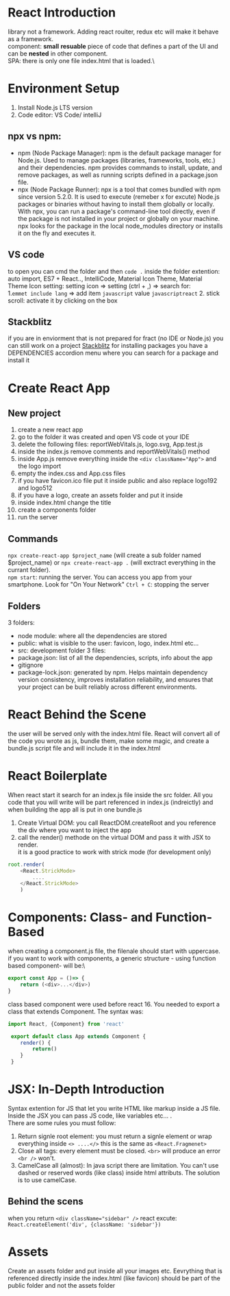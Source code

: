 # React Introduction
library not a framework. Adding react rouiter, redux etc will make it behave as a framework.\
component: **small** **resuable** piece of code that defines a part of the UI and can be **nested** in other component.\
SPA: there is only one file index.html that is loaded.\

# Environment Setup
1. Install Node.js LTS version
2. Code editor: VS Code/ intelliJ
## npx vs npm:
+ npm (Node Package Manager): npm is the default package manager for Node.js. Used to manage packages (libraries, frameworks, tools, etc.) and their dependencies. npm provides commands to install, update, and remove packages, as well as running scripts defined in a package.json file.
+ npx (Node Package Runner): npx  is a tool that comes bundled with npm since version 5.2.0. It is used to execute (remeber x for excute) Node.js packages or binaries without having to install them globally or locally. With npx, you can run a package's command-line tool directly, even if the package is not installed in your project or globally on your machine. npx looks for the package in the local node_modules directory or installs it on the fly and executes it.

## VS code
to open you can cmd the folder and then `code .` inside the folder
extention: auto import, ES7 + React.., IntelliCode, Material Icon Theme, Material Theme Icon
setting: setting icon => setting (ctrl + ,) => search for:\
1.`emmet include lang` => add item `javascript` value `javascriptreact`
2. stick scroll: activate it  by clicking on the box

## Stackblitz
if you are in enviorment that is not prepared for fract (no IDE or Node.js) you can still work on a project
[Stackblitz](https://stackblitz.com/edit/react-g7585w?file=src%2FApp.js)
for installing packages you have a DEPENDENCIES accordion menu where you can search for a package and install it

# Create React App

## New project
1. create a new react app
2. go to the folder it was created and open VS code ot your IDE
3. delete the following files: reportWebVitals.js, logo.svg, App.test.js
4. inside the index.js remove comments and reportWebVitals() method
5. inside App.js remove everything inside the `<div className="App">` and the logo import
6. empty the index.css and App.css files
7. if you have favicon.ico file put it inside public and also replace logo192 and logo512
8. if you have a logo, create an assets folder and put it inside
9. inside index.html change the title
10. create a components folder
11. run the server

## Commands
`npx create-react-app $project_name` (will create a sub folder named $project_name) or `npx create-react-app .` (will exctract everything in the currant folder).\
`npm start`: running the server. You can access you app from your smartphone. Look for "On Your Network"
`Ctrl + C`: stopping the server


## Folders
3 folders: 
+ node module: where all the dependencies are stored 
+ public: what is visible to the user: favicon, logo, index.html etc...
+ src: development folder
3 files:
+ package.json: list of all the dependencies, scripts, info about the app
+ gitignore
+ package-lock.json: generated by npm. Helps maintain dependency version consistency, improves installation reliability, and ensures that your project can be built reliably across different environments.

# React Behind the Scene
the user will be served only with the index.html file. React will convert all of the code you wrote as js, bundle them, make some magic, and create a bundle.js script file and will include it in the index.html

# React Boilerplate
When react start it search for an index.js file inside the src folder. All you code that you will write will be part referenced in index.js (indreictly) and when building the app all is put in one bundle.js
1. Create Virtual DOM: you call ReactDOM.createRoot and you reference the div where you want to inject the app
2. call the render() methode on the virtual DOM and pass it with JSX to render.\
it is a good practice to work with strick mode (for development only)
```js
root.render(
	<React.StrickMode>
		....
	</React.StrickMode>
	)
```

# Components: Class- and Function-Based
when creating a component.js file, the filenale should start with uppercase.
if you want to work with components, a generic structure - using function based component- will be:\
```js
export const App = ()=> {
	return (<div>...</div>)
}

```
class based component were used before react 16. You needed to export a class that extends Component. The syntax was:
```js
import React, {Component} from 'react'

 export default class App extends Component {
 	render() {
 		return()
 	}
 }
```

# JSX: In-Depth Introduction
Syntax extention for JS that let you write HTML like markup inside a JS file. Inside the JSX you can pass JS code, like variables etc... .\
There are some rules you must follow:
1. Return signle root element: you must return a signle element or wrap everything inside `<> ....</>` this is the same as `<React.Fragmenet>`
2. Close all tags: every element must be closed. `<br>`  will produce an error `<br />` won't.
3. CamelCase all (almost): In java script there are limitation. You can't use dashed or reserved words (like class) inside html attributs. The solution is to use camelCase. 

## Behind the scens
when you return `<div className="sidebar" />` react excute:
`React.createElement('div', {className: 'sidebar'})`


# Assets
Create an assets folder and put inside all your images etc.  Eevrything that is referenced directly inside the index.html (like favicon) should be part of the public folder and not the assets folder
